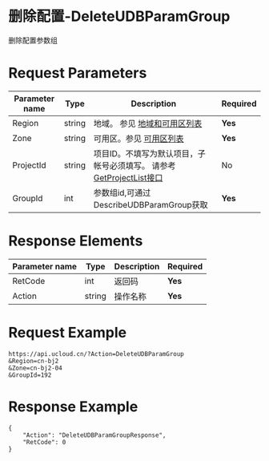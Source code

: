 # 删除配置-DeleteUDBParamGroup

删除配置参数组

# Request Parameters
|Parameter name|Type|Description|Required|
|---|---|---|---|
|Region|string|地域。 参见 [地域和可用区列表](api/summary/regionlist)|**Yes**|
|Zone|string|可用区。参见 [可用区列表](api/summary/regionlist)|**Yes**|
|ProjectId|string|项目ID。不填写为默认项目，子帐号必须填写。 请参考[GetProjectList接口](api/summary/get_project_list)|No|
|GroupId|int|参数组id,可通过DescribeUDBParamGroup获取|**Yes**|

# Response Elements
|Parameter name|Type|Description|Required|
|---|---|---|---|
|RetCode|int|返回码|**Yes**|
|Action|string|操作名称|**Yes**|

# Request Example
```
https://api.ucloud.cn/?Action=DeleteUDBParamGroup
&Region=cn-bj2
&Zone=cn-bj2-04
&GroupId=192
```

# Response Example
```
{
    "Action": "DeleteUDBParamGroupResponse", 
    "RetCode": 0
}
```

